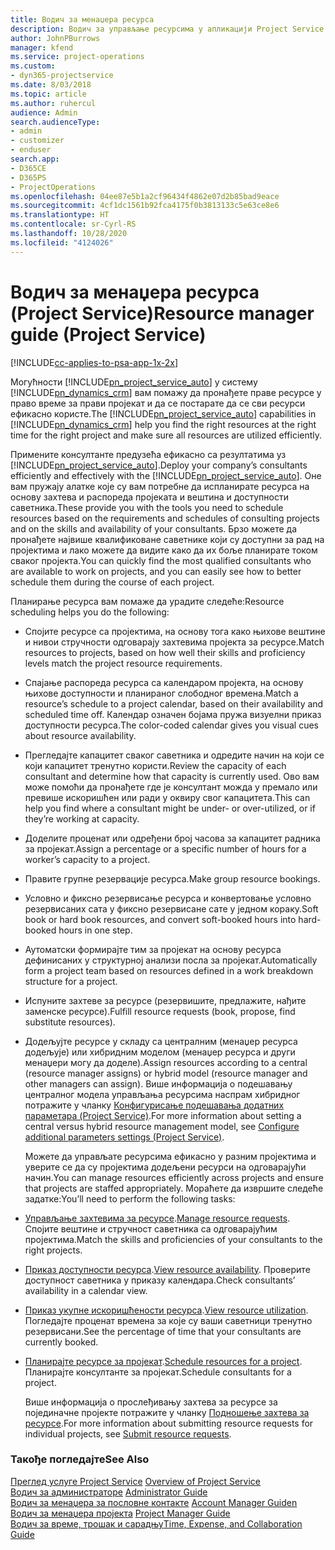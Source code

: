 ```yaml
---
title: Водич за менаџера ресурса
description: Водич за управљање ресурсима у апликацији Project Service
author: JohnPBurrows
manager: kfend
ms.service: project-operations
ms.custom:
- dyn365-projectservice
ms.date: 8/03/2018
ms.topic: article
ms.author: ruhercul
audience: Admin
search.audienceType:
- admin
- customizer
- enduser
search.app:
- D365CE
- D365PS
- ProjectOperations
ms.openlocfilehash: 04ee87e5b1a2cf96434f4862e07d2b85bad9eace
ms.sourcegitcommit: 4cf1dc1561b92fca4175f0b3813133c5e63ce8e6
ms.translationtype: HT
ms.contentlocale: sr-Cyrl-RS
ms.lasthandoff: 10/28/2020
ms.locfileid: "4124026"
---
```

# <a name="resource-manager-guide-project-service"></a><span data-ttu-id="1b658-103">Водич за менаџера ресурса (Project Service)</span><span class="sxs-lookup"><span data-stu-id="1b658-103">Resource manager guide (Project Service)</span></span>

[!INCLUDE[cc-applies-to-psa-app-1x-2x](../includes/cc-applies-to-psa-app-1x-2x.md)]

<span data-ttu-id="1b658-104">Могућности [!INCLUDE[pn_project_service_auto](../includes/pn-project-service-auto.md)] у систему [!INCLUDE[pn_dynamics_crm](../includes/pn-dynamics-crm.md)] вам помажу да пронађете праве ресурсе у право време за прави пројекат и да се постарате да се сви ресурси ефикасно користе.</span><span class="sxs-lookup"><span data-stu-id="1b658-104">The [!INCLUDE[pn_project_service_auto](../includes/pn-project-service-auto.md)] capabilities in [!INCLUDE[pn_dynamics_crm](../includes/pn-dynamics-crm.md)] help you find the right resources at the right time for the right project and make sure all resources are utilized efficiently.</span></span>  
  
 <span data-ttu-id="1b658-105">Примените консултанте предузећа ефикасно са резултатима уз [!INCLUDE[pn_project_service_auto](../includes/pn-project-service-auto.md)].</span><span class="sxs-lookup"><span data-stu-id="1b658-105">Deploy your company’s consultants efficiently and effectively with the [!INCLUDE[pn_project_service_auto](../includes/pn-project-service-auto.md)].</span></span> <span data-ttu-id="1b658-106">Оне вам пружају алатке које су вам потребне да испланирате ресурса на основу захтева и распореда пројеката и вештина и доступности саветника.</span><span class="sxs-lookup"><span data-stu-id="1b658-106">These provide you with the tools you need to schedule resources based on the requirements and schedules of consulting projects and on the skills and availability of your consultants.</span></span> <span data-ttu-id="1b658-107">Брзо можете да пронађете највише квалификоване саветнике који су доступни за рад на пројектима и лако можете да видите како да их боље планирате током сваког пројекта.</span><span class="sxs-lookup"><span data-stu-id="1b658-107">You can quickly find the most qualified consultants who are available to work on projects, and you can easily see how to better schedule them during the course of each project.</span></span>  
  
 <span data-ttu-id="1b658-108">Планирање ресурса вам помаже да урадите следеће:</span><span class="sxs-lookup"><span data-stu-id="1b658-108">Resource scheduling helps you do the following:</span></span>  
  
- <span data-ttu-id="1b658-109">Спојите ресурсе са пројектима, на основу тога како њихове вештине и нивои стручности одговарају захтевима пројекта за ресурсе.</span><span class="sxs-lookup"><span data-stu-id="1b658-109">Match resources to projects, based on how well their skills and proficiency levels match the project resource requirements.</span></span>  
  
- <span data-ttu-id="1b658-110">Спајање распореда ресурса са календаром пројекта, на основу њихове доступности и планираног слободног времена.</span><span class="sxs-lookup"><span data-stu-id="1b658-110">Match a resource’s schedule to a project calendar, based on their availability and scheduled time off.</span></span> <span data-ttu-id="1b658-111">Календар означен бојама пружа визуелни приказ доступности ресурса.</span><span class="sxs-lookup"><span data-stu-id="1b658-111">The color-coded calendar gives you visual cues about resource availability.</span></span>  
  
- <span data-ttu-id="1b658-112">Прегледајте капацитет сваког саветника и одредите начин на који се који капацитет тренутно користи.</span><span class="sxs-lookup"><span data-stu-id="1b658-112">Review the capacity of each consultant and determine how that capacity is currently used.</span></span> <span data-ttu-id="1b658-113">Ово вам може помоћи да пронађете где је консултант можда у премало или превише искоришћен или ради у оквиру свог капацитета.</span><span class="sxs-lookup"><span data-stu-id="1b658-113">This can help you find where a consultant might be under- or over-utilized, or if they’re working at capacity.</span></span>  
  
- <span data-ttu-id="1b658-114">Доделите проценат или одређени број часова за капацитет радника за пројекат.</span><span class="sxs-lookup"><span data-stu-id="1b658-114">Assign a percentage or a specific number of hours for a worker’s capacity to a project.</span></span>  
  
- <span data-ttu-id="1b658-115">Правите групне резервације ресурса.</span><span class="sxs-lookup"><span data-stu-id="1b658-115">Make group resource bookings.</span></span>  
  
- <span data-ttu-id="1b658-116">Условно и фиксно резервисање ресурса и конвертовање условно резервисаних сата у фиксно резервисане сате у једном кораку.</span><span class="sxs-lookup"><span data-stu-id="1b658-116">Soft book or hard book resources, and convert soft-booked hours into hard-booked hours in one step.</span></span>  
  
- <span data-ttu-id="1b658-117">Аутоматски формирајте тим за пројекат на основу ресурса дефинисаних у структурној анализи посла за пројекат.</span><span class="sxs-lookup"><span data-stu-id="1b658-117">Automatically form a project team based on resources defined in a work breakdown structure for a project.</span></span>  
  
- <span data-ttu-id="1b658-118">Испуните захтеве за ресурсе (резервишите, предлажите, нађите заменске ресурсе).</span><span class="sxs-lookup"><span data-stu-id="1b658-118">Fulfill resource requests (book, propose, find substitute resources).</span></span>  
  
- <span data-ttu-id="1b658-119">Додељујте ресурсе у складу са централним (менаџер ресурса додељује) или хибридним моделом (менаџер ресурса и други менаџери могу да доделе).</span><span class="sxs-lookup"><span data-stu-id="1b658-119">Assign resources according to a central (resource manager assigns) or hybrid model (resource manager and other managers can assign).</span></span> <span data-ttu-id="1b658-120">Више информација о подешавању централног модела управљања ресурсима наспрам хибридног потражите у чланку [Конфигурисање подешавања додатних параметара (Project Service)](../psa/configure-additional-parameters-settings.md).</span><span class="sxs-lookup"><span data-stu-id="1b658-120">For more information about setting a central versus hybrid resource management model, see [Configure additional parameters settings (Project Service)](../psa/configure-additional-parameters-settings.md).</span></span>  
  
  <span data-ttu-id="1b658-121">Можете да управљате ресурсима ефикасно у разним пројектима и уверите се да су пројектима додељени ресурси на одговарајући начин.</span><span class="sxs-lookup"><span data-stu-id="1b658-121">You can manage resources efficiently across projects and ensure that projects are staffed appropriately.</span></span> <span data-ttu-id="1b658-122">Мораћете да извршите следеће задатке:</span><span class="sxs-lookup"><span data-stu-id="1b658-122">You’ll need to perform the following tasks:</span></span>  
  
- <span data-ttu-id="1b658-123">[Управљање захтевима за ресурсе](../psa/manage-resource-requests.md).</span><span class="sxs-lookup"><span data-stu-id="1b658-123">[Manage resource requests](../psa/manage-resource-requests.md).</span></span> <span data-ttu-id="1b658-124">Спојите вештине и стручност саветника са одговарајућим пројектима.</span><span class="sxs-lookup"><span data-stu-id="1b658-124">Match the skills and proficiencies of your consultants to the right projects.</span></span>  
  
- <span data-ttu-id="1b658-125">[Приказ доступности ресурса](../psa/view-resource-availability.md).</span><span class="sxs-lookup"><span data-stu-id="1b658-125">[View resource availability](../psa/view-resource-availability.md).</span></span> <span data-ttu-id="1b658-126">Проверите доступност саветника у приказу календара.</span><span class="sxs-lookup"><span data-stu-id="1b658-126">Check consultants’ availability in a calendar view.</span></span>  
  
- <span data-ttu-id="1b658-127">[Приказ укупне искоришћености ресурса](../psa/view-resource-utilization.md).</span><span class="sxs-lookup"><span data-stu-id="1b658-127">[View resource utilization](../psa/view-resource-utilization.md).</span></span> <span data-ttu-id="1b658-128">Погледајте проценат времена за које су ваши саветници тренутно резервисани.</span><span class="sxs-lookup"><span data-stu-id="1b658-128">See the percentage of time that your consultants are currently booked.</span></span>  
  
- <span data-ttu-id="1b658-129">[Планирајте ресурсе за пројекат](../psa/schedule-resources-project.md).</span><span class="sxs-lookup"><span data-stu-id="1b658-129">[Schedule resources for a project](../psa/schedule-resources-project.md).</span></span> <span data-ttu-id="1b658-130">Планирајте консултанте за пројекат.</span><span class="sxs-lookup"><span data-stu-id="1b658-130">Schedule consultants for a project.</span></span>  
  
  <span data-ttu-id="1b658-131">Више информација о прослеђивању захтева за ресурсе за појединачне пројекте потражите у чланку [Подношење захтева за ресурсе](../psa/submit-resource-requests.md).</span><span class="sxs-lookup"><span data-stu-id="1b658-131">For more information about submitting resource requests for individual projects, see [Submit resource requests](../psa/submit-resource-requests.md).</span></span>  
  
### <a name="see-also"></a><span data-ttu-id="1b658-132">Такође погледајте</span><span class="sxs-lookup"><span data-stu-id="1b658-132">See Also</span></span>  
 <span data-ttu-id="1b658-133">[Преглед услуге Project Service](../psa/overview.md) </span><span class="sxs-lookup"><span data-stu-id="1b658-133">[Overview of Project Service](../psa/overview.md) </span></span>  
 <span data-ttu-id="1b658-134">[Водич за администраторе](../psa/admin-guide.md) </span><span class="sxs-lookup"><span data-stu-id="1b658-134">[Administrator Guide](../psa/admin-guide.md) </span></span>  
 <span data-ttu-id="1b658-135">[Водич за менаџера за пословне контакте](../psa/account-manager-guide.md) </span><span class="sxs-lookup"><span data-stu-id="1b658-135">[Account Manager Guiden](../psa/account-manager-guide.md) </span></span>  
 <span data-ttu-id="1b658-136">[Водич за менаџера пројекта](../psa/project-manager-guide.md) </span><span class="sxs-lookup"><span data-stu-id="1b658-136">[Project Manager Guide](../psa/project-manager-guide.md) </span></span>  
 [<span data-ttu-id="1b658-137">Водич за време, трошак и сарадњу</span><span class="sxs-lookup"><span data-stu-id="1b658-137">Time, Expense, and Collaboration Guide</span></span>](../psa/time-expense-collaboration-guide.md)
